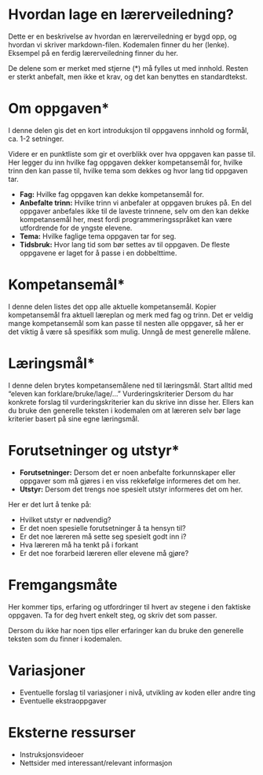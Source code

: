 

# Hvordan lage en lærerveiledning?

Dette er en beskrivelse av hvordan en lærerveiledning er bygd opp, og hvordan vi
skriver markdown-filen. Kodemalen finner du her (lenke). Eksempel på en ferdig
lærerveiledning finner du her.

De delene som er merket med stjerne (*) må fylles ut med innhold. Resten er
sterkt anbefalt, men ikke et krav, og det kan benyttes en standardtekst.


# Om oppgaven*

I denne delen gis det en kort introduksjon til oppgavens innhold og formål, ca.
1-2 setninger.

Videre er en punktliste som gir et overblikk over hva oppgaven kan passe til.
Her legger du inn hvilke fag oppgaven dekker kompetansemål for, hvilke trinn den
kan passe til, hvilke tema som dekkes og hvor lang tid oppgaven tar.

* **Fag:** Hvilke fag oppgaven kan dekke kompetansemål for.
* **Anbefalte trinn:** Hvilke trinn vi anbefaler at oppgaven brukes på. En del
  oppgaver anbefales ikke til de laveste trinnene, selv om den kan dekke
  kompetansemål her, mest fordi programmeringsspråket kan være utfordrende for
  de yngste elevene.
* **Tema:** Hvilke faglige tema oppgaven tar for seg.
* **Tidsbruk:** Hvor lang tid som bør settes av til oppgaven. De fleste
  oppgavene er laget for å passe i en dobbelttime.


# Kompetansemål*

I denne delen listes det opp alle aktuelle kompetansemål. Kopier kompetansemål
fra aktuell læreplan og merk med fag og trinn. Det er veldig mange kompetansemål
som kan passe til nesten alle oppgaver, så her er det viktig å være så spesifikk
som mulig. Unngå de mest generelle målene.


# Læringsmål*

I denne delen brytes kompetansemålene ned til læringsmål. Start alltid med
“eleven kan forklare/bruke/lage/…” Vurderingskriterier Dersom du har konkrete
forslag til vurderingskriterier kan du skrive inn disse her. Ellers kan du bruke
den generelle teksten i kodemalen om at læreren selv bør lage kriterier basert
på sine egne læringsmål.


# Forutsetninger og utstyr*

* **Forutsetninger:** Dersom det er noen anbefalte forkunnskaper eller oppgaver
  som må gjøres i en viss rekkefølge informeres det om her.
* **Utstyr:** Dersom det trengs noe spesielt utstyr informeres det om her.

Her er det lurt å tenke på:
* Hvilket utstyr er nødvendig?
* Er det noen spesielle forutsetninger å ta hensyn til?
* Er det noe læreren må sette seg spesielt godt inn i?
* Hva læreren må ha tenkt på i forkant
* Er det noe forarbeid læreren eller elevene må gjøre?


# Fremgangsmåte

Her kommer tips, erfaring og utfordringer til hvert av stegene i den faktiske
oppgaven. Ta for deg hvert enkelt steg, og skriv det som passer.

Dersom du ikke har noen tips eller erfaringer kan du bruke den generelle teksten
som du finner i kodemalen.


# Variasjoner

* Eventuelle forslag til variasjoner i nivå, utvikling av koden eller andre ting
* Eventuelle ekstraoppgaver


# Eksterne ressurser

* Instruksjonsvideoer
* Nettsider med interessant/relevant informasjon
